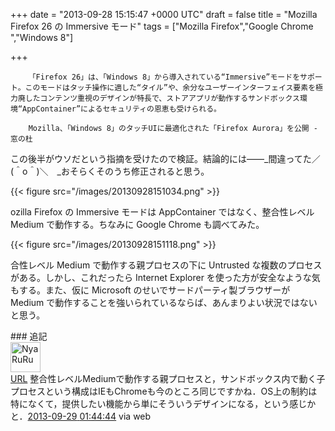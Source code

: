 
+++
date = "2013-09-28 15:15:47 +0000 UTC"
draft = false
title = "Mozilla Firefox 26 の Immersive モード"
tags = ["Mozilla Firefox","Google Chrome ","Windows 8"]

+++
>
        「Firefox 26」は、「Windows 8」から導入されている“Immersive”モードをサポート。このモードはタッチ操作に適した“タイル”や、余分なユーザーインターフェイス要素を極力廃したコンテンツ重視のデザインが特長で、ストアアプリが動作するサンドボックス環境“AppContainer”によるセキュリティの恩恵も受けられる。

        Mozilla、「Windows 8」のタッチUIに最適化された「Firefox Aurora」を公開 - 窓の杜
    
この後半がウソだという指摘を受けたので検証。結論的には――_間違ってた／(＾o＾)＼　_おそらくそのうち修正されると思う。

{{< figure src="/images/20130928151034.png"  >}}

ozilla Firefox の Immersive モードは AppContainer ではなく、整合性レベル Medium で動作する。ちなみに Google Chrome も調べてみた。

{{< figure src="/images/20130928151118.png"  >}}

合性レベル Medium で動作する親プロセスの下に Untrusted な複数のプロセスがある。しかし、これだったら Internet Explorer を使った方が安全なような気もする。また、仮に Microsoft のせいでサードパーティ製ブラウザーが Medium で動作することを強いられているならば、あんまりよい状況ではないと思う。

<div class="section">
    ### 追記
    <div class="twitter-detail twitter-detail-left"><div class="twitter-detail-user"><a class="twitter-user-screen-name" href="http://twitter.com/NyaRuRu"><img src="http://a0.twimg.com/profile_images/21112762/Pelican_normal.png" alt="NyaRuRu" height="48" width="48"/></a></div><div class="twitter-detail-tweet"><a class="twitter-tweet-url" href="http://t.co/m2ANqmBhyu" target="_top"><span>URL</span></a> 整合性レベルMediumで動作する親プロセスと，サンドボックス内で動く子プロセスという構成はIEもChromeも今のところ同じですかね．OS上の制約は特になくて，提供したい機能から単にそういうデザインになる，という感じかと．<a href="http://twitter.com/NyaRuRu/status/383995701056643072" class="twitter-detail-info-permalink"><span class="twitter-detail-info-date">2013-09-29</span> <span class="twitter-detail-info-time">01:44:44</span></a> <span class="twitter-detail-info-source">via web</span></div></div>

</div>

